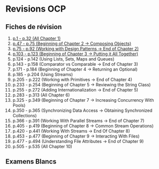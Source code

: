 # Revisions OCP
## Fiches de révision
1.  [p.1 - p.32 (All Chapter 1)](fiches/FICHE_01.md)
2.  [p.47 - p.75 (Beginning of Chapter 2 -> Composing Objects)](fiches/FICHE_02.md)
3.  [p.75 - p.92 (Working with Design Patterns -> End of Chapter 2)](fiches/FICHE_03.md)
4.  [p.103 - p.123 (Beginning of Chapter 3 -> Putting it All Together)](fiches/FICHE_04.md)
5.  p.124 - p.142 (Using Lists, Sets, Maps and Queues)
6.  p.143 - p.158 (Comparator vs Comparable -> End of Chapter 3)
7.  p.171 - p.184 (Beginning of Chapter 4 -> Returning an Optional)
8.  p.185 - p.204 (Using Streams)
9.  p.205 - p.222 (Working with Primitives -> End of Chapter 4)
10. p.233 - p.254 (Beginning of Chapter 5 -> Reviewing the String Class)
11. p.255 - p.272 (Adding Internationalization -> End of Chapter 5)
12. p.283 - p.313 (All Chapter 6)
13. p.325 - p.349 (Beginning of Chapter 7 -> Increasing Concurrency With Pools)
14. p.350 - p.365 (Synchronizing Data Access -> Obtaining Synchronized Collections)
15. p.366 - p.391 (Working With Parallel Streams -> End of Chapter 7)
16. p.405 - p.419 (Beginning of Chapter 8 -> Common Stream Operations)
17. p.420 - p.441 (Working With Streams -> End Of Chapter 8)
18. p.453 - p.477 (Beginning of Chapter 9 -> Interacting With Files)
19. p.477 - p.494 (Understanding File Attributes -> End of Chapter 9)
20. p.505 - p.535 (All Chapter 10)

## Examens Blancs